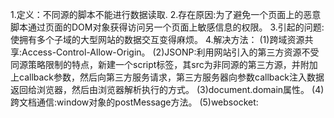 1.定义：不同源的脚本不能进行数据读取.
2.存在原因:为了避免一个页面上的恶意脚本通过页面的DOM对象获得访问另一个页面上敏感信息的权限。
3.引起的问题:使拥有多个子域的大型网站的数据交互变得麻烦。
4.解决方法：
  (1)跨域资源共享:Access-Control-Allow-Origin。
  (2)JSONP:利用网站引入的第三方资源不受同源策略限制的特点，新建一个script标签，其src为非同源的第三方源，并附加上callback参数，然后向第三方服务请求，第三方服务器向参数callback注入数据返回给浏览器，然后由浏览器解析执行的方式。
  (3)document.domain属性。
  (4)跨文档通信:window对象的postMessage方法。
  (5)websocket:
